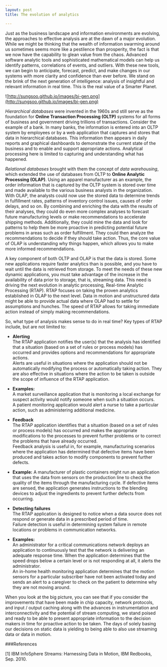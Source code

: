 ```yaml
---
layout: post
title: The evolution of analytics

---
```

Just as the business landscape and information environments are evolving, the approaches to effective analysis are at the dawn of a major evolution. While we might be thinking that the wealth of information swarming around us sometimes seems more like a pestilence than prosperity, the fact is that we now have the capability to glean value from the chaos. Advanced software analytic tools and sophisticated mathematical models can help us identify patterns, correlations of events, and outliers. With these new tools, we can begin to anticipate, forecast, predict, and make changes in our systems with more clarity and confidence than ever before. We stand on the brink of the next generation of intelligence: analysis of insightful and relevant information in real time. This is the real value of a Smarter Planet.

![http://sungsoo.github.io/images/bi-gen.png](http://sungsoo.github.io/images/bi-gen.png)*Hierarchical databases* were invented in the 1960s and still serve as the foundation for **Online Transaction Processing (OLTP)** systems for all forms of business and government driving trillions of transactions. Consider the example of a bank. In many banks, the information is entered into an OLTP system by employees or by a web application that captures and stores that data in hierarchical databases. This information then appears in daily reports and graphical dashboards to demonstrate the current state of the business and to enable and support appropriate actions. Analytical processing here is limited to capturing and understanding what has happened.
*Relational databases* brought with them the concept of *data warehousing*, which extended the use of databases from OLTP to **Online Analytic Processing (OLAP)**. Using an apparel manufacturer as an example, the order information that is captured by the OLTP system is stored over time and made available to the various business analysts in the organization. With OLAP, the analysts could now use the stored data to determine trends in fulfillment rates, patterns of inventory control issues, causes of order delays, and so on. By combining and enriching the data with the results of their analyses, they could do even more complex analyses to forecast future manufacturing levels or make recommendations to accelerate shipping methods. Additionally, they could mine the data and look for patterns to help them be more proactive in predicting potential future problems in areas such as order fulfillment. They could then analyze the recommendations to decide if they should take action. Thus, the core value of OLAP is understanding why things happen, which allows you to make more informed recommendations.
A key component of both OLTP and OLAP is that the data is stored. Some new applications require faster analytics than is possible, and you have to wait until the data is retrieved from storage. To meet the needs of these new dynamic applications, you must take advantage of the increase in the availability of data prior to storage, that is, streaming data. This need is driving the next evolution in analytic processing, Real-time Analytic Processing (RTAP). RTAP focuses on taking the proven analytics established in OLAP to the next level. Data in motion and unstructured data might be able to provide actual data where OLAP had to settle for assumptions and hunches. The speed of RTAP allows for taking immediate action instead of simply making recommendations.So, what type of analysis makes sense to do in real time? Key types of RTAP include, but are not limited to:* **Alerting**  
The RTAP application notifies the user(s) that the analysis has identified that a situation (based on a set of rules or process models) has occurred and provides options and recommendations for appropriate actions.  
Alerts are useful in situations where the application should not be automatically modifying the process or automatically taking action. They are also effective in situations where the action to be taken is outside the scope of influence of the RTAP application.

* **Examples:**  
A market surveillance application that is monitoring a local exchange for suspect activity would notify someone when such a situation occurs.  
A patient monitoring application would alert a nurse to take a particular action, such as administering additional medicine.

* **Feedback**  
The RTAP application identifies that a situation (based on a set of rules or process models) has occurred and makes the appropriate modifications to the processes to prevent further problems or to correct the problems that have already occurred.  
Feedback analysis is useful in, for example, manufacturing scenarios where the application has determined that defective items have been produced and takes action to modify components to prevent further defects.

* **Example:** A manufacturer of plastic containers might run an application that uses the data from sensors on the production line to check the quality of the items through the manufacturing cycle. If defective items are sensed, the application generates instructions to the blending devices to adjust the ingredients to prevent further defects from occurring.
* **Detecting failures**  
The RTAP application is designed to notice when a data source does notrespond or generate data in a prescribed period of time.  
Failure detection is useful in determining system failure in remote locations or problems in communication networks.

* **Examples:**  
An administrator for a critical communications network deploys an application to continuously test that the network is delivering an adequate response time. When the application determines that the speed drops below a certain level or is not responding at all, it alerts the administrator.  
An in-home health monitoring application determines that the motion sensors for a particular subscriber have not been activated today and sends an alert to a caregiver to check on the patient to determine why they are not moving around.When you look at the big picture, you can see that if you consider the improvements that have been made in chip capacity, network protocols, and input / output caching along with the advances in instrumentation and interconnectivity and the potential of stream computing, we stand poised and ready to be able to present appropriate information to the decision makers in time for proactive action to be taken. The days of solely basing our decisions on static data is yielding to being able to also use streaming data or data in motion.
###References[1] IBM InfoSphere Streams: Harnessing Data in Motion, IBM Redbooks, Sep. 2010.